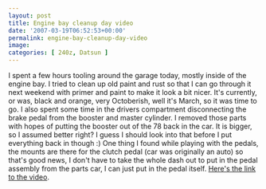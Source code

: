 ```yaml
---
layout: post
title: Engine bay cleanup day video
date: '2007-03-19T06:52:53+00:00'
permalink: engine-bay-cleanup-day-video
image: 
categories: [ 240z, Datsun ]
---
```

I spent a few hours tooling around the garage today, mostly inside of the engine bay.
I tried to clean up old paint and rust so that I can go through it next weekend with primer and paint to make it look a bit nicer. It's currently, or was, black and orange, very Octoberish, well it's March, so it was time to go. I also spent some time in the drivers compartment disconnecting the brake pedal from the booster and master cylinder. 
I removed those parts with hopes of putting the booster out of the 78 back in the car. It is bigger, so I assumed better right? I guess I should look into that before I put everything back in though :)
One thing I found while playing with the pedals, the mounts are there for the clutch pedal (car was originally an auto) so that's good news, I don't have to take the whole dash out to put in the pedal assembly from the parts car, I can just put in the pedal itself.
[Here's the link to the video](/240z-engine-bay-cleanup).

